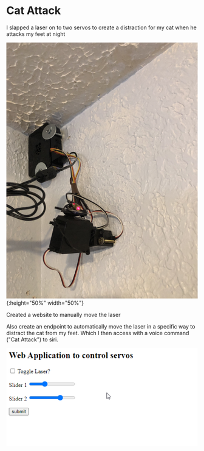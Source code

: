 # Cat Attack

I slapped a laser on to two servos to create a distraction for my cat when he attacks my feet at night

![picture of Raspberry Pi and Servos](servos.JPG){:height="50%" width="50%"}

Created a website to manually move the laser

Also create an endpoint to automatically move the laser in a specific way to distract the cat from my feet.
Which I then access with a voice command ("Cat Attack") to siri.

![screenshot of the site](site.png)

